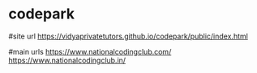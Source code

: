 # codepark

#site url 
https://vidyaprivatetutors.github.io/codepark/public/index.html

#main urls
https://www.nationalcodingclub.com/
https://www.nationalcodingclub.in/
